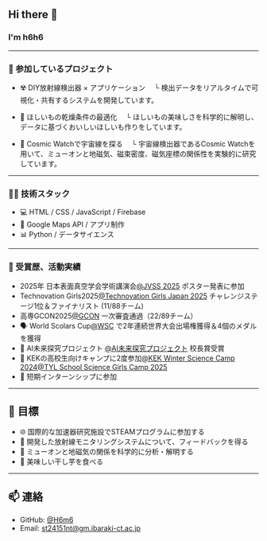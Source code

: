 ## Hi there 👋
### I'm h6h6

---
### 🔬 参加しているプロジェクト

- ☢️ DIY放射線検出器 × アプリケーション
　└ 検出データをリアルタイムで可視化・共有するシステムを開発しています。

- 🍠 ほしいもの乾燥条件の最適化
　└ ほしいもの美味しさを科学的に解明し、データに基づくおいしいほしいも作りをしています。

- 🌌 Cosmic Watchで宇宙線を探る
　└ 宇宙線検出器であるCosmic Watchを用いて、ミューオンと地磁気、磁束密度、磁気座標の関係性を実験的に研究しています。

---

### 👩‍💻 技術スタック

- 💻 HTML / CSS / JavaScript / Firebase  
- 📱 Google Maps API / アプリ制作  
- 📊 Python / データサイエンス
---

### 🏅 受賞歴、活動実績

- 2025年 日本表面真空学会学術講演会[@JVSS 2025]( https://pub.confit.atlas.jp/en/event/jvss2025)
ポスター発表に参加
- Technovation Girls2025[@Technovation Girls Japan 2025](https://www.technovation.waffle-waffle.org/)
チャレンジステージ1位＆ファイナリスト (11/88チーム)
- 高専GCON2025[@GCON]( https://gcon.kosen-k.go.jp/)
一次審査通過（22/89チーム）
- 🗣️ World Scolars Cup[@WSC](https://www.scholarscup.org/)
で2年連続世界大会出場権獲得＆4個のメダルを獲得 
- 🏫 AI未来探究プロジェクト [@AI未来探究プロジェクト](https://www.ibaraki-ct.ac.jp/info/archives/75609) 
校長賞受賞
- 🧪 KEKの高校生向けキャンプに2度参加[@KEK Winter Science Camp 2024](https://www.kek.jp/ja/topics/202501311600wsc)[@TYL School Science Girls Camp 2025](https://www.kek.jp/ja/topics/202505021200rikejo)
- 🤖 短期インターンシップに参加

---

## 🎯 目標

- 🌐 国際的な加速器研究施設でSTEAMプログラムに参加する
- 🌟 開発した放射線モニタリングシステムについて、フィードバックを得る
- 📡 ミューオンと地磁気の関係を科学的に分析・解明する
- 🍠 美味しい干し芋を食べる


---

## 📫 連絡

- GitHub: [@H6m6](https://github.com/H6m6)  
- Email: st24151nt@gm.ibaraki-ct.ac.jp  
